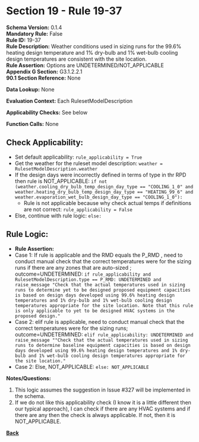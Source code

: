 # Section 19 - Rule 19-37 
**Schema Version:** 0.1.4  
**Mandatory Rule:** False    
**Rule ID:** 19-37      
**Rule Description:** Weather conditions used in sizing runs for the 99.6% heating design temperature and 1% dry-bulb and 1% wet-bulb cooling design temperatures are consistent with the site location.    
**Rule Assertion:** Options are UNDETERMINED/NOT_APPLICABLE     
**Appendix G Section:** G3.1.2.2.1      
**90.1 Section Reference:** None  

**Data Lookup:** None  

**Evaluation Context:** Each RulesetModelDescription

**Applicability Checks:** See below  

**Function Calls:**  None

## Check Applicability:
- Set default applicability: `rule_applicability = True`  
- Get the weather for the ruleset model description: `weather = RulesetModelDescription.weather`  
- If the design days were incorrectly defined in terms of type in thr RPD then rule is NOT_APPLICABLE: `if not (weather.cooling_dry_bulb_temp_design_day_type == "COOLING_1_0" and weather.heating_dry_bulb_temp_design_day_type == "HEATING_99_6" and weather.evaporation_wet_bulb_design_day_type == "COOLING_1_0"):`  
  - Rule is not applicable because why check actual temps if definitions are not correct: `rule_applicability = False`   
- Else, continue with rule logic: `else:`  

## Rule Logic:

- **Rule Assertion:**
- Case 1: If rule is applicable and the RMD equals the P_RMD , need to conduct manual check that the correct temperatures were for the sizing runs if there are any zones that are auto-sized ; outcome=UNDETERMINED:  `if rule_applicability and RulesetModelDescription.type == P_RMD: UNDETERMINED and raise_message "Check that the actual temperatures used in sizing runs to determine yet to be designed proposed equipment capacities is based on design days developed using 99.6% heating design temperatures and 1% dry-bulb and 1% wet-bulb cooling design temperatures appropriate for the site location. Note that this rule is only applicable to yet to be designed HVAC systems in the proposed design."`  
- Case 2: elif rule is applicable, need to conduct manual check that the correct temperatures were for the sizing runs; outcome=UNDETERMINED:  `elif rule_applicability: UNDETERMINED and raise_message ""Check that the actual temperatures used in sizing runs to determine baseline equipment capacities is based on design days developed using 99.6% heating design temperatures and 1% dry-bulb and 1% wet-bulb cooling design temperatures appropriate for the site location."`
- Case 2: Else, NOT_APPLICABLE: `else: NOT_APPLICABLE`

**Notes/Questions:**  
1. This logic assumes the suggestion in Issue #327 will be implemented in the schema.
2. If we do not like this applicability check (I know it is a little different then our typical approach), I can check if there are any HVAC systems and if there are any then the check is always applicable. If not, then it is NOT_APPLICABLE.

**[Back](_toc.md)**